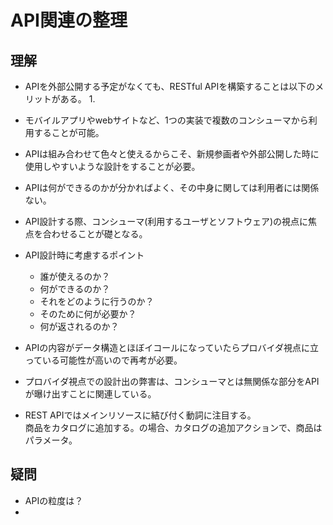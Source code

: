 # API関連の整理

## 理解
- APIを外部公開する予定がなくても、RESTful APIを構築することは以下のメリットがある。
    1. 

- モバイルアプリやwebサイトなど、1つの実装で複数のコンシューマから利用することが可能。
- APIは組み合わせて色々と使えるからこそ、新規参画者や外部公開した時に使用しやすいような設計をすることが必要。
- APIは何ができるのかが分かればよく、その中身に関しては利用者には関係ない。
- API設計する際、コンシューマ(利用するユーザとソフトウェア)の視点に焦点を合わせることが礎となる。
- API設計時に考慮するポイント
    - 誰が使えるのか？
    - 何ができるのか？
    - それをどのように行うのか？
    - そのために何が必要か？
    - 何が返されるのか？
- APIの内容がデータ構造とほぼイコールになっていたらプロバイダ視点に立っている可能性が高いので再考が必要。
- プロバイダ視点での設計出の弊害は、コンシューマとは無関係な部分をAPIが曝け出すことに関連している。
- REST APIではメインリソースに結び付く動詞に注目する。<br>商品をカタログに追加する。の場合、カタログの追加アクションで、商品はパラメータ。
## 疑問
- APIの粒度は？
- 